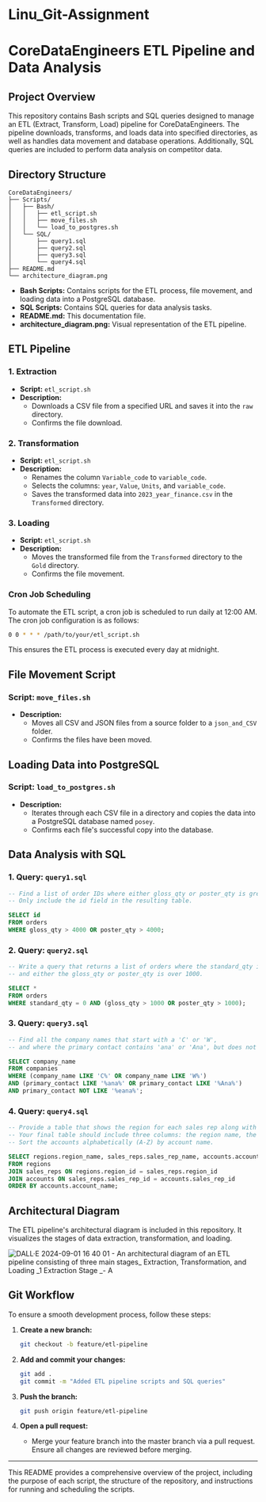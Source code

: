 # Linu_Git-Assignment

# CoreDataEngineers ETL Pipeline and Data Analysis

## Project Overview

This repository contains Bash scripts and SQL queries designed to manage an ETL (Extract, Transform, Load) pipeline for CoreDataEngineers. The pipeline downloads, transforms, and loads data into specified directories, as well as handles data movement and database operations. Additionally, SQL queries are included to perform data analysis on competitor data.

## Directory Structure

```
CoreDataEngineers/
├── Scripts/
│   ├── Bash/
│   │   ├── etl_script.sh
│   │   ├── move_files.sh
│   │   └── load_to_postgres.sh
│   └── SQL/
│       ├── query1.sql
│       ├── query2.sql
│       ├── query3.sql
│       └── query4.sql
├── README.md
└── architecture_diagram.png
```

- **Bash Scripts:** Contains scripts for the ETL process, file movement, and loading data into a PostgreSQL database.
- **SQL Scripts:** Contains SQL queries for data analysis tasks.
- **README.md:** This documentation file.
- **architecture_diagram.png:** Visual representation of the ETL pipeline.

## ETL Pipeline

### 1. **Extraction**

- **Script:** `etl_script.sh`
- **Description:** 
  - Downloads a CSV file from a specified URL and saves it into the `raw` directory.
  - Confirms the file download.

### 2. **Transformation**

- **Script:** `etl_script.sh`
- **Description:**
  - Renames the column `Variable_code` to `variable_code`.
  - Selects the columns: `year`, `Value`, `Units`, and `variable_code`.
  - Saves the transformed data into `2023_year_finance.csv` in the `Transformed` directory.

### 3. **Loading**

- **Script:** `etl_script.sh`
- **Description:**
  - Moves the transformed file from the `Transformed` directory to the `Gold` directory.
  - Confirms the file movement.

### Cron Job Scheduling

To automate the ETL script, a cron job is scheduled to run daily at 12:00 AM. The cron job configuration is as follows:

```bash
0 0 * * * /path/to/your/etl_script.sh
```

This ensures the ETL process is executed every day at midnight.

## File Movement Script

### **Script:** `move_files.sh`

- **Description:** 
  - Moves all CSV and JSON files from a source folder to a `json_and_CSV` folder.
  - Confirms the files have been moved.

## Loading Data into PostgreSQL

### **Script:** `load_to_postgres.sh`

- **Description:**
  - Iterates through each CSV file in a directory and copies the data into a PostgreSQL database named `posey`.
  - Confirms each file's successful copy into the database.

## Data Analysis with SQL

### 1. **Query:** `query1.sql`

```sql
-- Find a list of order IDs where either gloss_qty or poster_qty is greater than 4000.
-- Only include the id field in the resulting table.

SELECT id 
FROM orders 
WHERE gloss_qty > 4000 OR poster_qty > 4000;
```

### 2. **Query:** `query2.sql`

```sql
-- Write a query that returns a list of orders where the standard_qty is zero 
-- and either the gloss_qty or poster_qty is over 1000.

SELECT * 
FROM orders 
WHERE standard_qty = 0 AND (gloss_qty > 1000 OR poster_qty > 1000);
```

### 3. **Query:** `query3.sql`

```sql
-- Find all the company names that start with a 'C' or 'W',
-- and where the primary contact contains 'ana' or 'Ana', but does not contain 'eana'.

SELECT company_name 
FROM companies 
WHERE (company_name LIKE 'C%' OR company_name LIKE 'W%') 
AND (primary_contact LIKE '%ana%' OR primary_contact LIKE '%Ana%') 
AND primary_contact NOT LIKE '%eana%';
```

### 4. **Query:** `query4.sql`

```sql
-- Provide a table that shows the region for each sales rep along with their associated accounts.
-- Your final table should include three columns: the region name, the sales rep name, and the account name.
-- Sort the accounts alphabetically (A-Z) by account name.

SELECT regions.region_name, sales_reps.sales_rep_name, accounts.account_name
FROM regions
JOIN sales_reps ON regions.region_id = sales_reps.region_id
JOIN accounts ON sales_reps.sales_rep_id = accounts.sales_rep_id
ORDER BY accounts.account_name;
```

## Architectural Diagram

The ETL pipeline's architectural diagram is included in this repository. It visualizes the stages of data extraction, transformation, and loading.


![DALL·E 2024-09-01 16 40 01 - An architectural diagram of an ETL pipeline consisting of three main stages_ Extraction, Transformation, and Loading  __1  __Extraction Stage___ _- A ](https://github.com/user-attachments/assets/053bfe4c-0580-4511-b4e1-4fc95bb3a460)

## Git Workflow

To ensure a smooth development process, follow these steps:

1. **Create a new branch:**
   ```bash
   git checkout -b feature/etl-pipeline
   ```
   
2. **Add and commit your changes:**
   ```bash
   git add .
   git commit -m "Added ETL pipeline scripts and SQL queries"
   ```

3. **Push the branch:**
   ```bash
   git push origin feature/etl-pipeline
   ```

4. **Open a pull request:** 
   - Merge your feature branch into the master branch via a pull request. Ensure all changes are reviewed before merging.

---

This README provides a comprehensive overview of the project, including the purpose of each script, the structure of the repository, and instructions for running and scheduling the scripts.
